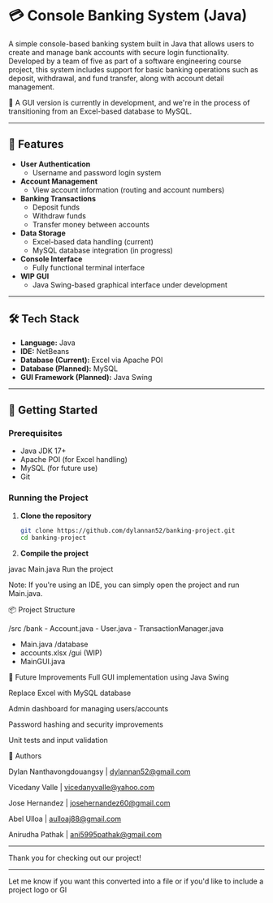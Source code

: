 # 💳 Console Banking System (Java)

A simple console-based banking system built in Java that allows users to create and manage bank accounts with secure login functionality. Developed by a team of five as part of a software engineering course project, this system includes support for basic banking operations such as deposit, withdrawal, and fund transfer, along with account detail management.

🚧 A GUI version is currently in development, and we're in the process of transitioning from an Excel-based database to MySQL.

---

## 🔑 Features

- **User Authentication**
  - Username and password login system
- **Account Management**
  - View account information (routing and account numbers)
- **Banking Transactions**
  - Deposit funds
  - Withdraw funds
  - Transfer money between accounts
- **Data Storage**
  - Excel-based data handling (current)
  - MySQL database integration (in progress)
- **Console Interface**
  - Fully functional terminal interface
- **WIP GUI**
  - Java Swing-based graphical interface under development

---

## 🛠 Tech Stack

- **Language:** Java
- **IDE:** NetBeans
- **Database (Current):** Excel via Apache POI
- **Database (Planned):** MySQL
- **GUI Framework (Planned):** Java Swing

---

## 🚀 Getting Started

### Prerequisites
- Java JDK 17+
- Apache POI (for Excel handling)
- MySQL (for future use)
- Git

### Running the Project

1. **Clone the repository**
   ```bash
   git clone https://github.com/dylannan52/banking-project.git
   cd banking-project
2. **Compile the project**

javac Main.java
Run the project


Note: If you're using an IDE, you can simply open the project and run Main.java.

📦 Project Structure

/src
  /bank
    - Account.java
    - User.java
    - TransactionManager.java
  - Main.java
/database
  - accounts.xlsx
/gui (WIP)
  - MainGUI.java


🧠 Future Improvements
Full GUI implementation using Java Swing

Replace Excel with MySQL database

Admin dashboard for managing users/accounts

Password hashing and security improvements

Unit tests and input validation

👥 Authors

Dylan Nanthavongdouangsy | dylannan52@gmail.com

Vicedany Valle | vicedanyvalle@yahoo.com

Jose Hernandez | josehernandez60@gmail.com

Abel Ulloa | aulloaj88@gmail.com

Anirudha Pathak | ani5995pathak@gmail.com

---

Thank you for checking out our project!


---

Let me know if you want this converted into a file or if you'd like to include a project logo or GI
